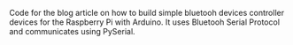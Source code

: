 Code for the blog article on how to build simple bluetooh devices controller devices for the Raspberry Pi with Arduino. It uses Bluetooh Serial Protocol and communicates using PySerial.

